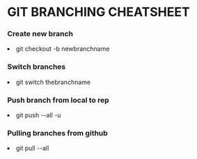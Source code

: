 # GIT BRANCHING CHEATSHEET

### Create new branch
<li>
git checkout -b newbranchname
</li>


### Switch branches
<li>
git switch thebranchname
</li>


### Push branch from local to rep
<li>
git push --all -u
</li>


### Pulling branches from github
<li>
git pull --all
</li>
